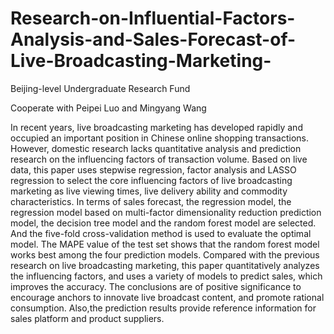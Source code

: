 # Research-on-Influential-Factors-Analysis-and-Sales-Forecast-of-Live-Broadcasting-Marketing-

Beijing-level Undergraduate Research Fund 

Cooperate with Peipei Luo and Mingyang Wang

In recent years, live broadcasting marketing has developed rapidly and occupied an important position in Chinese online shopping transactions. However, domestic research lacks quantitative analysis and prediction research on the influencing factors of transaction volume. Based on live data, this paper uses stepwise regression, factor analysis and LASSO regression to select the core influencing factors of live broadcasting marketing as live viewing times, live delivery ability and commodity characteristics. In terms of sales forecast, the regression model, the regression model based on multi-factor dimensionality reduction prediction model, the decision tree model and the random forest model are selected. And the five-fold cross-validation method is used to evaluate the optimal model. The MAPE value of the test set shows that the random forest model works best among the four prediction models. Compared with the previous research on live broadcasting marketing, this paper quantitatively analyzes the influencing factors, and uses a variety of models to predict sales, which improves the accuracy. The conclusions are of positive significance to encourage anchors to innovate live broadcast content, and promote rational consumption. Also,the prediction results provide reference information for sales platform and product suppliers. 
